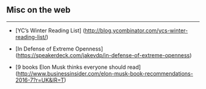 
## Misc on the web
-------------------------


* [YC’s Winter Reading List] (http://blog.ycombinator.com/ycs-winter-reading-list/)
* [In Defense of Extreme Openness] (https://speakerdeck.com/jakevdp/in-defense-of-extreme-openness)

* [9 books Elon Musk thinks everyone should read] (http://www.businessinsider.com/elon-musk-book-recommendations-2016-7?r=UK&IR=T)
